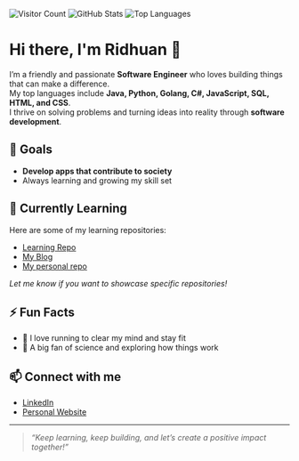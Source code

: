 ![Visitor Count](https://komarev.com/ghpvc/?username=mAtwAe&color=blue)
![GitHub Stats](https://github-readme-stats.vercel.app/api?username=mAtwAe&show_icons=true&theme=radical)
![Top Languages](https://github-readme-stats.vercel.app/api/top-langs/?username=mAtwAe&layout=compact&theme=radical)

# Hi there, I'm Ridhuan 👋

I’m a friendly and passionate **Software Engineer** who loves building things that can make a difference.  
My top languages include **Java, Python, Golang, C#, JavaScript, SQL, HTML, and CSS**.  
I thrive on solving problems and turning ideas into reality through **software development**.

## 🚀 Goals
- **Develop apps that contribute to society**
- Always learning and growing my skill set

## 🌱 Currently Learning
Here are some of my learning repositories:
- [Learning Repo](https://github.com/mAtwAe/Learning) <!-- Replace with actual repo link and name -->
- [My Blog](https://github.com/mAtwAe/hugo-bearblog)
- [My personal repo](https://github.com/mAtwAe/my-project)

*Let me know if you want to showcase specific repositories!*

## ⚡ Fun Facts
- 🏃 I love running to clear my mind and stay fit
- 🧬 A big fan of science and exploring how things work

## 📫 Connect with me
- [LinkedIn](https://www.linkedin.com/in/ridhuan-salleh/)
- [Personal Website](https://ridhuan.dev)

---

> *“Keep learning, keep building, and let’s create a positive impact together!”*
